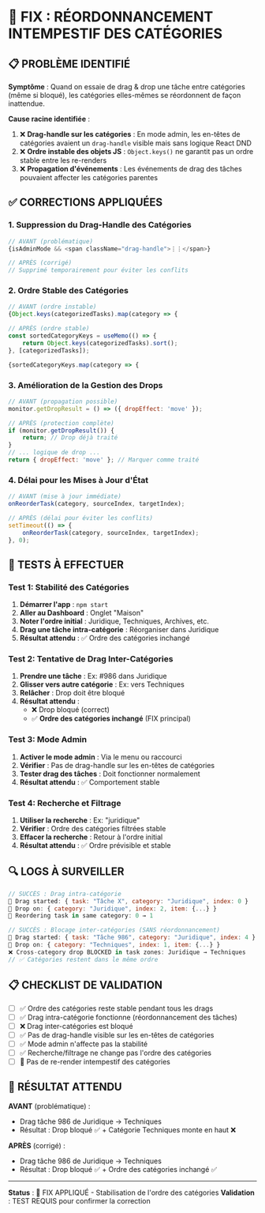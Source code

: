 # 🐛 FIX : RÉORDONNANCEMENT INTEMPESTIF DES CATÉGORIES

## 📋 PROBLÈME IDENTIFIÉ

**Symptôme** : Quand on essaie de drag & drop une tâche entre catégories (même si bloqué), les catégories elles-mêmes se réordonnent de façon inattendue.

**Cause racine identifiée** :
1. ❌ **Drag-handle sur les catégories** : En mode admin, les en-têtes de catégories avaient un `drag-handle` visible mais sans logique React DND
2. ❌ **Ordre instable des objets JS** : `Object.keys()` ne garantit pas un ordre stable entre les re-renders
3. ❌ **Propagation d'événements** : Les événements de drag des tâches pouvaient affecter les catégories parentes

## ✅ CORRECTIONS APPLIQUÉES

### 1. Suppression du Drag-Handle des Catégories
```javascript
// AVANT (problématique)
{isAdminMode && <span className="drag-handle">⋮⋮</span>}

// APRÈS (corrigé)
// Supprimé temporairement pour éviter les conflits
```

### 2. Ordre Stable des Catégories
```javascript
// AVANT (ordre instable)
{Object.keys(categorizedTasks).map(category => {

// APRÈS (ordre stable)
const sortedCategoryKeys = useMemo(() => {
    return Object.keys(categorizedTasks).sort();
}, [categorizedTasks]);

{sortedCategoryKeys.map(category => {
```

### 3. Amélioration de la Gestion des Drops
```javascript
// AVANT (propagation possible)
monitor.getDropResult = () => ({ dropEffect: 'move' });

// APRÈS (protection complète)
if (monitor.getDropResult()) {
    return; // Drop déjà traité
}
// ... logique de drop ...
return { dropEffect: 'move' }; // Marquer comme traité
```

### 4. Délai pour les Mises à Jour d'État
```javascript
// AVANT (mise à jour immédiate)
onReorderTask(category, sourceIndex, targetIndex);

// APRÈS (délai pour éviter les conflits)
setTimeout(() => {
    onReorderTask(category, sourceIndex, targetIndex);
}, 0);
```

## 🧪 TESTS À EFFECTUER

### Test 1: Stabilité des Catégories
1. **Démarrer l'app** : `npm start`
2. **Aller au Dashboard** : Onglet "Maison"
3. **Noter l'ordre initial** : Juridique, Techniques, Archives, etc.
4. **Drag une tâche intra-catégorie** : Réorganiser dans Juridique
5. **Résultat attendu** : ✅ Ordre des catégories inchangé

### Test 2: Tentative de Drag Inter-Catégories
1. **Prendre une tâche** : Ex: #986 dans Juridique
2. **Glisser vers autre catégorie** : Ex: vers Techniques
3. **Relâcher** : Drop doit être bloqué
4. **Résultat attendu** : 
   - ❌ Drop bloqué (correct)
   - ✅ **Ordre des catégories inchangé** (FIX principal)

### Test 3: Mode Admin
1. **Activer le mode admin** : Via le menu ou raccourci
2. **Vérifier** : Pas de drag-handle sur les en-têtes de catégories
3. **Tester drag des tâches** : Doit fonctionner normalement
4. **Résultat attendu** : ✅ Comportement stable

### Test 4: Recherche et Filtrage
1. **Utiliser la recherche** : Ex: "juridique"
2. **Vérifier** : Ordre des catégories filtrées stable
3. **Effacer la recherche** : Retour à l'ordre initial
4. **Résultat attendu** : ✅ Ordre prévisible et stable

## 🔍 LOGS À SURVEILLER

```javascript
// SUCCÈS : Drag intra-catégorie
🚀 Drag started: { task: "Tâche X", category: "Juridique", index: 0 }
🎯 Drop on: { category: "Juridique", index: 2, item: {...} }
🔄 Reordering task in same category: 0 → 1

// SUCCÈS : Blocage inter-catégories (SANS réordonnancement)
🚀 Drag started: { task: "Tâche 986", category: "Juridique", index: 4 }
🎯 Drop on: { category: "Techniques", index: 1, item: {...} }
❌ Cross-category drop BLOCKED in task zones: Juridique → Techniques
// ✅ Catégories restent dans le même ordre
```

## 📋 CHECKLIST DE VALIDATION

- [ ] ✅ Ordre des catégories reste stable pendant tous les drags
- [ ] ✅ Drag intra-catégorie fonctionne (réordonnancement des tâches)
- [ ] ❌ Drag inter-catégories est bloqué
- [ ] ✅ Pas de drag-handle visible sur les en-têtes de catégories  
- [ ] ✅ Mode admin n'affecte pas la stabilité
- [ ] ✅ Recherche/filtrage ne change pas l'ordre des catégories
- [ ] 🔄 Pas de re-render intempestif des catégories

## 🎯 RÉSULTAT ATTENDU

**AVANT** (problématique) :
- Drag tâche 986 de Juridique → Techniques
- Résultat : Drop bloqué ✅ + Catégorie Techniques monte en haut ❌

**APRÈS** (corrigé) :
- Drag tâche 986 de Juridique → Techniques  
- Résultat : Drop bloqué ✅ + Ordre des catégories inchangé ✅

---
**Status** : 🐛 FIX APPLIQUÉ - Stabilisation de l'ordre des catégories
**Validation** : TEST REQUIS pour confirmer la correction
